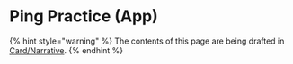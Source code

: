 # Ping Practice (App)

{% hint style="warning" %}
The contents of this page are being drafted in [Card/Narrative](https://docs.google.com/document/d/1xRoG4NOL-nGabJvU-1\_oPPhWubwxHJvP3GAV2504FdY/edit#heading=h.8yxulefzuxyx).
{% endhint %}

